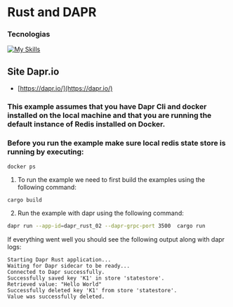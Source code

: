 # Rust and DAPR

### Tecnologias
[![My Skills](https://skillicons.dev/icons?i=rust,redis,dapr)](https://skillicons.dev)

## Site Dapr.io
- [https://dapr.io/](https://dapr.io/)

### This example assumes that you have Dapr Cli and docker installed on the local machine and that you are running the default instance of Redis installed on Docker.

### Before you run the example make sure local redis state store is running by executing:
```
docker ps
```

1. To run the example we need to first build the examples using the following command:


```bash
cargo build 
```

<!-- END_STEP -->

2. Run the example with dapr using the following command:


```bash
dapr run --app-id=dapr_rust_02 --dapr-grpc-port 3500  cargo run
```

<!-- END_STEP -->

If everything went well you should see the following output along with dapr logs:
```
Starting Dapr Rust application...
Waiting for Dapr sidecar to be ready...
Connected to Dapr successfully.
Successfully saved key 'K1' in store 'statestore'.
Retrieved value: "Hello World"
Successfully deleted key 'K1' from store 'statestore'.
Value was successfully deleted.
```

